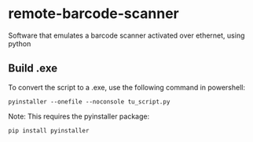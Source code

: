 # remote-barcode-scanner
Software that emulates a barcode scanner activated over ethernet, using python

## Build .exe
To convert the script to a .exe, use the following command in powershell:
```
pyinstaller --onefile --noconsole tu_script.py
```

Note: This requires the pyinstaller package:
```
pip install pyinstaller
```

